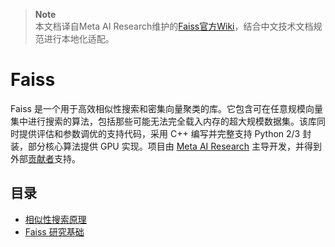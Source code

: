 > **Note**<br>
> 本文档译自Meta AI Research维护的[Faiss官方Wiki](https://github.com/facebookresearch/faiss/wiki)，结合中文技术文档规范进行本地化适配。

# Faiss

Faiss 是一个用于高效相似性搜索和密集向量聚类的库。它包含可在任意规模向量集中进行搜索的算法，包括那些可能无法完全载入内存的超大规模数据集。该库同时提供评估和参数调优的支持代码，采用 C++ 编写并完整支持 Python 2/3 封装，部分核心算法提供 GPU 实现。项目由 [Meta AI Research](https://research.facebook.com/) 主导开发，并得到外部[贡献者](https://github.com/facebookresearch/faiss/graphs/contributors)支持。

## 目录

- [相似性搜索原理](./similarity_search.md)
- [Faiss 研究基础](./research_foundations.md)
